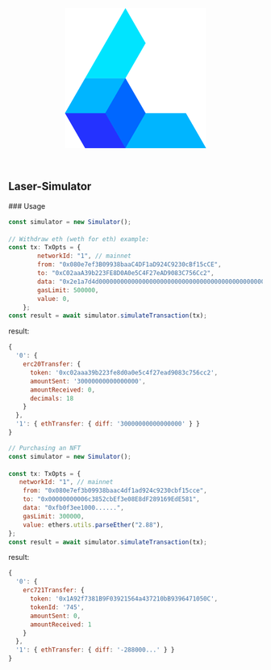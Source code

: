 <p align="center">
  <img src="https://github.com/laser-wallet/laser-wallet-contracts/blob/master/docs/Logomark.png" width=280>
</p>

<br>

## Laser-Simulator 


### Usage

```js
const simulator = new Simulator();

// Withdraw eth (weth for eth) example:
const tx: TxOpts = {
        networkId: "1", // mainnet
        from: "0x080e7ef3B09938baaC4DF1aD924C9230cBf15cCE",
        to: "0xC02aaA39b223FE8D0A0e5C4F27eAD9083C756Cc2",
        data: "0x2e1a7d4d000000000000000000000000000000000000000000000000006a94d74f430000",
        gasLimit: 500000,
        value: 0,
    };
const result = await simulator.simulateTransaction(tx);
```

result: 
```js
{
  '0': {
    erc20Transfer: {
      token: '0xc02aaa39b223fe8d0a0e5c4f27ead9083c756cc2',
      amountSent: '30000000000000000',
      amountReceived: 0,
      decimals: 18
    }
  },
  '1': { ethTransfer: { diff: '30000000000000000' } }
}
```


```js 
// Purchasing an NFT
const simulator = new Simulator();

const tx: TxOpts = {
   networkId: "1", // mainnet
    from: "0x080e7ef3b09938baac4df1ad924c9230cbf15cce",
    to: "0x00000000006c3852cbEf3e08E8dF289169EdE581",
    data: "0xfb0f3ee1000......",
    gasLimit: 300000,
    value: ethers.utils.parseEther("2.88"),
};
const result = await simulator.simulateTransaction(tx);
```

result:
```js
{
  '0': {
    erc721Transfer: {
      token: '0x1A92f7381B9F03921564a437210bB9396471050C',
      tokenId: '745',
      amountSent: 0,
      amountReceived: 1
    }
  },
  '1': { ethTransfer: { diff: '-288000...' } }
}
```